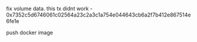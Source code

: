 fix volume data. this tx didnt work - 0x7352c5d6746061c02564a23c2a3c1a754e044643cb6a2f7b412e867514e6fe1e

push docker image